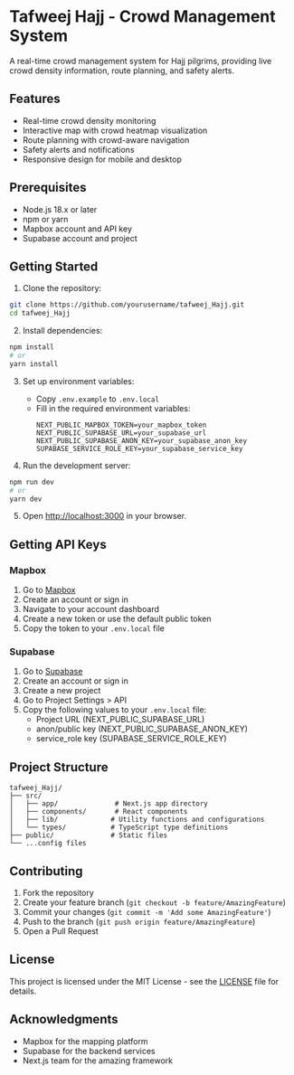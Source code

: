 # Tafweej Hajj - Crowd Management System

A real-time crowd management system for Hajj pilgrims, providing live crowd density information, route planning, and safety alerts.

## Features

- Real-time crowd density monitoring
- Interactive map with crowd heatmap visualization
- Route planning with crowd-aware navigation
- Safety alerts and notifications
- Responsive design for mobile and desktop

## Prerequisites

- Node.js 18.x or later
- npm or yarn
- Mapbox account and API key
- Supabase account and project

## Getting Started

1. Clone the repository:
```bash
git clone https://github.com/yourusername/tafweej_Hajj.git
cd tafweej_Hajj
```

2. Install dependencies:
```bash
npm install
# or
yarn install
```

3. Set up environment variables:
   - Copy `.env.example` to `.env.local`
   - Fill in the required environment variables:
     ```
     NEXT_PUBLIC_MAPBOX_TOKEN=your_mapbox_token
     NEXT_PUBLIC_SUPABASE_URL=your_supabase_url
     NEXT_PUBLIC_SUPABASE_ANON_KEY=your_supabase_anon_key
     SUPABASE_SERVICE_ROLE_KEY=your_supabase_service_key
     ```

4. Run the development server:
```bash
npm run dev
# or
yarn dev
```

5. Open [http://localhost:3000](http://localhost:3000) in your browser.

## Getting API Keys

### Mapbox
1. Go to [Mapbox](https://www.mapbox.com/)
2. Create an account or sign in
3. Navigate to your account dashboard
4. Create a new token or use the default public token
5. Copy the token to your `.env.local` file

### Supabase
1. Go to [Supabase](https://supabase.com/)
2. Create an account or sign in
3. Create a new project
4. Go to Project Settings > API
5. Copy the following values to your `.env.local` file:
   - Project URL (NEXT_PUBLIC_SUPABASE_URL)
   - anon/public key (NEXT_PUBLIC_SUPABASE_ANON_KEY)
   - service_role key (SUPABASE_SERVICE_ROLE_KEY)

## Project Structure

```
tafweej_Hajj/
├── src/
│   ├── app/              # Next.js app directory
│   ├── components/       # React components
│   ├── lib/             # Utility functions and configurations
│   └── types/           # TypeScript type definitions
├── public/              # Static files
└── ...config files
```

## Contributing

1. Fork the repository
2. Create your feature branch (`git checkout -b feature/AmazingFeature`)
3. Commit your changes (`git commit -m 'Add some AmazingFeature'`)
4. Push to the branch (`git push origin feature/AmazingFeature`)
5. Open a Pull Request

## License

This project is licensed under the MIT License - see the [LICENSE](LICENSE) file for details.

## Acknowledgments

- Mapbox for the mapping platform
- Supabase for the backend services
- Next.js team for the amazing framework